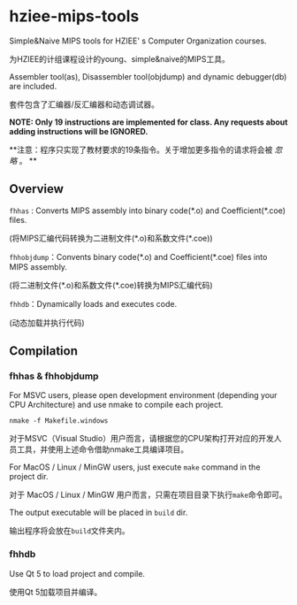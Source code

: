 

# hziee-mips-tools

Simple&Naive MIPS tools for HZIEE' s  Computer Organization courses. 

为HZIEE的计组课程设计的young、simple&naive的MIPS工具。

Assembler tool(as), Disassembler tool(objdump) and dynamic debugger(db) are included.

套件包含了汇编器/反汇编器和动态调试器。

**NOTE: Only 19 instructions are implemented for class. Any requests about adding instructions will be IGNORED.**

**注意：程序只实现了教材要求的19条指令。关于增加更多指令的请求将会被  *忽略*  。 **

## Overview

`fhhas` : Converts MIPS assembly into binary code(\*.o) and Coefficient(\*.coe) files.

(将MIPS汇编代码转换为二进制文件(\*.o)和系数文件(\*.coe))

`fhhobjdump`：Convents binary code(\*.o) and Coefficient(\*.coe) files into MIPS assembly.

(将二进制文件(\*.o)和系数文件(\*.coe)转换为MIPS汇编代码)

`fhhdb`：Dynamically loads and executes code.

(动态加载并执行代码)

## Compilation

### fhhas & fhhobjdump

For MSVC users, please open development environment (depending your CPU Architecture) and use nmake to compile each project.

`nmake -f Makefile.windows`

对于MSVC（Visual Studio）用户而言，请根据您的CPU架构打开对应的开发人员工具，并使用上述命令借助nmake工具编译项目。

For MacOS / Linux / MinGW users, just execute `make` command in the project dir.

对于 MacOS / Linux / MinGW 用户而言，只需在项目目录下执行`make`命令即可。

The output executable will be placed in `build` dir.

输出程序将会放在`build`文件夹内。

### fhhdb

Use Qt 5 to load project and compile.

使用Qt 5加载项目并编译。

